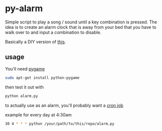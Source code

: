 # py-alarm

Simple script to play a song / sound until a key combination is pressed. The idea is to create an 
alarm clock that is away from your bed that you have to walk over to and input a combination to disable. 

Basically a DIY version of [this](http://www.tomsguide.com/us/Alarm-Clock-LED-Ramos-keypad,news-14834.html).


## usage

You'll need [pygame](www.pygame.org)

```bash
sudo apt-get install python-pygame
```

then test it out with

```bash
python alarm.py
```

to actually use as an alarm, you'll probably want a [cron job](http://askubuntu.com/questions/2368/how-do-i-set-up-a-cron-job)

example for every day at 4:30am

```bash
30 4 * * * python /your/path/to/this/repo/alarm.py
```
